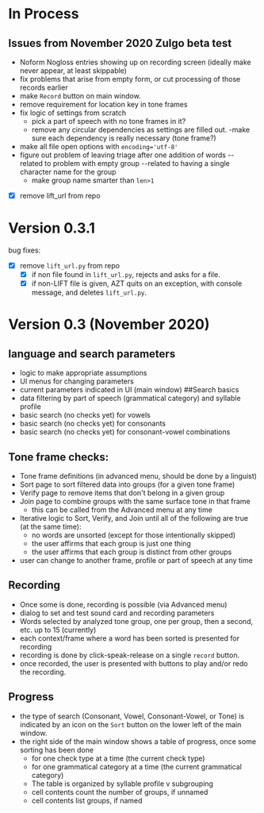 # In Process
## Issues from November 2020 Zulgo beta test
- Noform Nogloss entries showing up on recording screen (ideally make never appear, at least skippable)
- fix problems that arise from empty form, or cut processing of those records earlier
- make `Record` button on main window.
- remove requirement for location key in tone frames
- fix logic of settings from scratch  
  - pick a part of speech with no tone frames in it?
  - remove any circular dependencies as settings are filled out.
  -make sure each dependency is really necessary (tone frame?)
- make all file open options with `encoding='utf-8'`
- figure out problem of leaving triage after one addition of words -- related to problem with empty group --related to having a single character name for the group
  - make group name smarter than `len>1`
- [x] remove lift_url from repo

# Version 0.3.1
bug fixes:
- [x] remove `lift_url.py` from repo
  - [x] if non file found in `lift_url.py`, rejects and asks for a file.
  - [x] if non-LIFT file is given, AZT quits on an exception, with console message, and deletes `lift_url.py`.
# Version 0.3 (November 2020)
## language and search parameters
- logic to make appropriate assumptions
- UI menus for changing parameters
- current parameters indicated in UI (main window)
##Search basics
- data filtering by part of speech (grammatical category) and syllable profile
- basic search (no checks yet) for vowels
- basic search (no checks yet) for consonants
- basic search (no checks yet) for consonant-vowel combinations
## Tone frame checks:
- Tone frame definitions (in advanced menu, should be done by a linguist)
- Sort page to sort filtered data into groups (for a given tone frame)
- Verify page to remove items that don't belong in a given group
- Join page to combine groups with the same surface tone in that frame
  - this can be called from the Advanced menu at any time
- Iterative logic to Sort, Verify, and Join until all of the following are true (at the same time):
  - no words are unsorted (except for those intentionally skipped)
  - the user affirms that each group is just one thing
  - the user affirms that each group is distinct from other groups
- user can change to another frame, profile or part of speech at any time
## Recording
- Once some is done, recording is possible (via Advanced menu)
- dialog to set and test sound card and recording parameters
- Words selected by analyzed tone group, one per group, then a second, etc. up to 15 (currently)
- each context/frame where a word has been sorted is presented for recording
- recording is done by click-speak-release on a single `record` button.
- once recorded, the user is presented with buttons to play and/or redo the recording.

## Progress
- the type of search (Consonant, Vowel, Consonant-Vowel, or Tone) is indicated by an icon on the `Sort` button on the lower left of the main window.
- the right side of the main window shows a table of progress, once some sorting has been done
  - for one check type at a time (the current check type)
  - for one grammatical category at a time (the current grammatical category)
  - The table is organized by syllable profile v subgrouping
  - cell contents count the number of groups, if unnamed
  - cell contents list groups, if named
